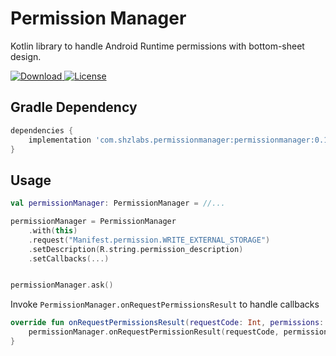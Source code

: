 # Permission Manager

Kotlin library to handle Android Runtime permissions with bottom-sheet design.

[ ![Download](https://api.bintray.com/packages/shahzar/PermissionManager/permissionmanager/images/download.svg) ](https://bintray.com/shahzar/PermissionManager/permissionmanager/_latestVersion)
[![License](https://img.shields.io/badge/License-Apache%202.0-blue.svg)](https://opensource.org/licenses/Apache-2.0)


## Gradle Dependency
```gradle
dependencies {
    implementation 'com.shzlabs.permissionmanager:permissionmanager:0.1.0'
}
```

##  Usage

```kotlin
val permissionManager: PermissionManager = //...

permissionManager = PermissionManager
    .with(this)
    .request("Manifest.permission.WRITE_EXTERNAL_STORAGE")
    .setDescription(R.string.permission_description)
    .setCallbacks(...)


permissionManager.ask()
```

Invoke `PermissionManager.onRequestPermissionsResult` to handle callbacks

```kotlin
override fun onRequestPermissionsResult(requestCode: Int, permissions: Array<out String>, grantResults: IntArray) {
    permissionManager.onRequestPermissionResult(requestCode, permissions, grantResults.toTypedArray())
}
```